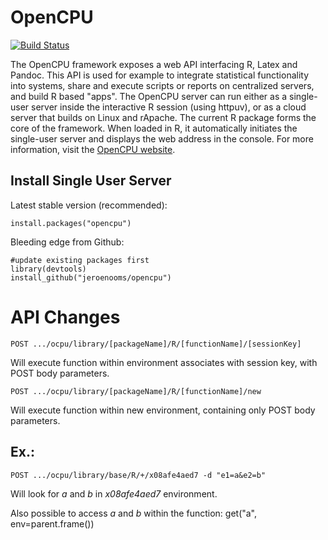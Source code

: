 OpenCPU
=======

[![Build Status](https://travis-ci.org/jeroenooms/opencpu.png?branch=master)](https://travis-ci.org/jeroenooms/opencpu)

The OpenCPU framework exposes a web API interfacing R, Latex and Pandoc. This API is used for example to integrate statistical functionality into systems, share and execute scripts or reports on centralized servers, and build R based "apps". The OpenCPU server can run either as a single-user server inside the interactive R session (using httpuv), or as a cloud server that builds on Linux and rApache. The current R package forms the core of the framework. When loaded in R, it automatically initiates the single-user server and displays the web address in the console. For more information, visit the [OpenCPU website](http://www.opencpu.org).

Install Single User Server
--------------------------

Latest stable version (recommended):

    install.packages("opencpu")

Bleeding edge from Github:
  
    #update existing packages first
    library(devtools)
    install_github("jeroenooms/opencpu")

API Changes
===========

    POST .../ocpu/library/[packageName]/R/[functionName]/[sessionKey]
Will execute function within environment associates with session key, with POST body parameters.

    POST .../ocpu/library/[packageName]/R/[functionName]/new
Will execute function within new environment, containing only POST body parameters.

Ex.:
----

    POST .../ocpu/library/base/R/+/x08afe4aed7 -d "e1=a&e2=b"
Will look for *a* and *b* in *x08afe4aed7* environment.

Also possible to access *a* and *b* within the function:
    get("a", env=parent.frame())


